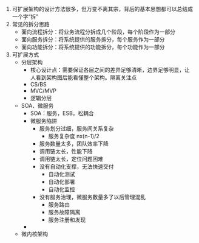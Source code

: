 1. 可扩展架构的设计方法很多，但万变不离其宗，背后的基本思想都可以总结成一个字“拆”
2. 常见的拆分思路
    * 面向流程拆分：将业务流程分拆成几个阶段，每个阶段作为一部分
    * 面向服务拆分：将系统提供的服务拆分，每个服务作为一部分
    * 面向功能拆分：将系统提供的功能拆分，每个功能作为一部分
3. 可扩展方式
    * 分层架构
        - 核心设计点：需要保证各层之间的差异足够清晰，边界足够明显，让人看到架构图后能看懂整个架构。隔离关注点
        - CS/BS
        - MVC/MVP
        - 逻辑分层
    * SOA、微服务
        - SOA：服务，ESB，松耦合
        - 微服务陷阱
            * 服务划分过细，服务间关系复杂
                + 服务复杂度 nx(n-1)/2
            * 服务数量太多，团队效率下降
            * 调用链太长，性能下降
            * 调用链太长，定位问题困难
            * 没有自动化支撑，无法快速交付
                + 自动化测试
                + 自动化部署
                + 自动化监控
            * 没有服务治理，微服务数量多了以后管理混乱
                + 服务路由
                + 服务故障隔离
                + 服务注册和发现
        - 
    * 微内核架构
